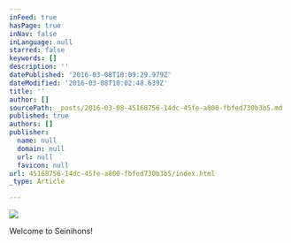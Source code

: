 ```yaml
---
inFeed: true
hasPage: true
inNav: false
inLanguage: null
starred: false
keywords: []
description: ''
datePublished: '2016-03-08T10:09:29.979Z'
dateModified: '2016-03-08T10:02:48.639Z'
title: ''
author: []
sourcePath: _posts/2016-03-08-45168756-14dc-45fe-a800-fbfed730b3b5.md
published: true
authors: []
publisher:
  name: null
  domain: null
  url: null
  favicon: null
url: 45168756-14dc-45fe-a800-fbfed730b3b5/index.html
_type: Article

---
```

![](https://the-grid-user-content.s3-us-west-2.amazonaws.com/2cacb87d-7490-4071-90aa-e59380b3c6fd.jpg)

Welcome to Seinihons!